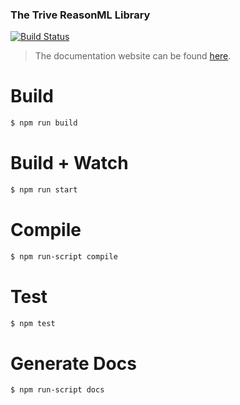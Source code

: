 ### The Trive ReasonML Library

[![Build Status](https://travis-ci.org/chousemath/trive2.svg?branch=master)](https://travis-ci.org/chousemath/trive2)

> The documentation website can be found [here](https://trive2-library-docs.firebaseapp.com/).

# Build
```bash
$ npm run build
```

# Build + Watch

```bash
$ npm run start
```

# Compile

```bash
$ npm run-script compile
```

# Test

```bash
$ npm test
```

# Generate Docs

```bash
$ npm run-script docs
```